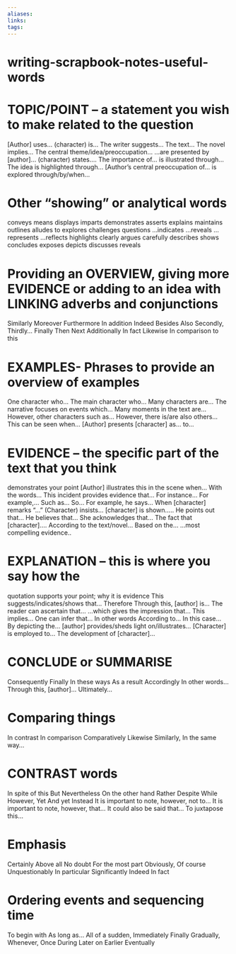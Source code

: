 ```yaml
---
aliases: 
links: 
tags: 
---
```

# writing-scrapbook-notes-useful-words

# TOPIC/POINT – a statement you wish to make related to the question

[Author] uses…
(character) is…
The writer suggests…
The text…
The novel implies…
The central theme/idea/preoccupation…
…are presented by [author]…
(character) states….
The importance of… is illustrated through…
The idea is highlighted through…
[Author’s central preoccupation of… is explored
through/by/when…

# Other “showing” or analytical words

conveys
means
displays
imparts
demonstrates
asserts
explains
maintains
outlines
alludes to
explores
challenges
questions
…indicates
…reveals
…represents
…reflects
highlights
clearly argues
carefully describes
shows
concludes
exposes
depicts
discusses
reveals

# Providing an OVERVIEW, giving more EVIDENCE or adding to an idea with LINKING adverbs and conjunctions

Similarly
Moreover
Furthermore
In addition
Indeed
Besides
Also
Secondly, Thirdly…
Finally
Then
Next
Additionally
In fact
Likewise
In comparison to this

# EXAMPLES- Phrases to provide an overview of examples

One character who…
The main character who…
Many characters are…
The narrative focuses on events which…
Many moments in the text are…
However, other characters such as…
However, there is/are also others…
This can be seen when…
[Author] presents [character] as… to…

# EVIDENCE – the specific part of the text that you think

demonstrates your point
[Author] illustrates this in the scene when…
With the words…
This incident provides evidence that…
For instance… For example,… Such as… So…
For example, he says…
When [character] remarks “…”
(Character) insists… [character] is shown…..
He points out that…
He believes that...
She acknowledges that…
The fact that [character]….
According to the text/novel…
Based on the…
...most compelling evidence..

# EXPLANATION – this is where you say how the

quotation supports your point; why it is
evidence
This suggests/indicates/shows that… Therefore
Through this, [author] is…
The reader can ascertain that…
…which gives the impression that…
This implies…
One can infer that…
In other words
According to…
In this case…
By depicting the… [author] provides/sheds light
on/illustrates…
[Character] is employed to…
The development of [character]…

# CONCLUDE or SUMMARISE

Consequently
Finally
In these ways
As a result
Accordingly
In other words…
Through this, [author]…
Ultimately…

# Comparing things

In contrast
In comparison
Comparatively
Likewise
Similarly,
In the same way…

# CONTRAST words

In spite of this
But
Nevertheless
On the other hand
Rather
Despite
While
However,
Yet
And yet
Instead
It is important to note, however, not to…
It is important to note, however, that…
It could also be said that…
To juxtapose this…

# Emphasis

Certainly
Above all
No doubt
For the most part
Obviously,
Of course
Unquestionably
In particular
Significantly
Indeed
In fact

# Ordering events and sequencing time

To begin with
As long as…
All of a sudden,
Immediately
Finally
Gradually,
Whenever,
Once
During
Later on
Earlier
Eventually
